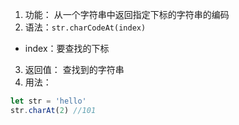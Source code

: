1. 功能： 从一个字符串中返回指定下标的字符串的编码
2. 语法：`str.charCodeAt(index)`

- index：要查找的下标

3. 返回值： 查找到的字符串
4. 用法：

```js
let str = 'hello'
str.charAt(2) //101
```
